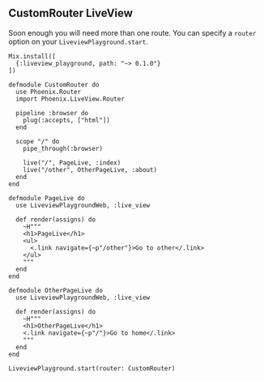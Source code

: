 ## CustomRouter LiveView

Soon enough you will need more than one route. You can specify a `router` option on your `LiveviewPlayground.start`.

```
Mix.install([
  {:liveview_playground, path: "~> 0.1.0"}
])

defmodule CustomRouter do
  use Phoenix.Router
  import Phoenix.LiveView.Router

  pipeline :browser do
    plug(:accepts, ["html"])
  end

  scope "/" do
    pipe_through(:browser)

    live("/", PageLive, :index)
    live("/other", OtherPageLive, :about)
  end
end

defmodule PageLive do
  use LiveviewPlaygroundWeb, :live_view

  def render(assigns) do
    ~H"""
    <h1>PageLive</h1>
    <ul>
      <.link navigate={~p"/other"}>Go to other</.link>
    </ul>
    """
  end
end

defmodule OtherPageLive do
  use LiveviewPlaygroundWeb, :live_view

  def render(assigns) do
    ~H"""
    <h1>OtherPageLive</h1>
    <.link navigate={~p"/"}>Go to home</.link>
    """
  end
end

LiveviewPlayground.start(router: CustomRouter)
```
